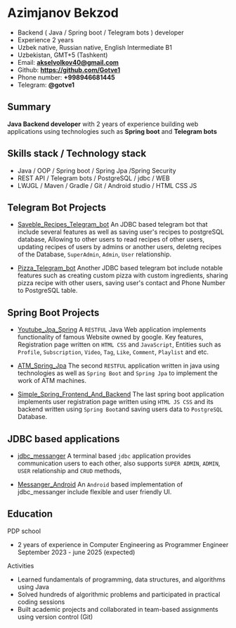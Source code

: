 
# Azimjanov Bekzod

- Backend ( Java / Spring boot / Telegram bots ) developer
- Experience 2 years
- Uzbek native, Russian native, English Intermediate B1
- Uzbekistan, GMT+5 (Tashkent)
- Email: **akselvolkov40@gmail.com**
- Github: **https://github.com/Gotve1**
- Phone number: **+998946681445**
- Telegram: **@gotve1**

## Summary

**Java Backend developer** with 2 years of experience building web applications using technologies such as **Spring boot** and **Telegram bots** 

## Skills stack / Technology stack

- Java / OOP / Spring boot / Spring Jpa /Spring Security 
- REST API / Telegram bots / PostgreSQL / jdbc / WEB 
- LWJGL / Maven / Gradle / Git / Android studio / HTML CSS JS

## Telegram Bot Projects
-  [Saveble_Recipes_Telegram_bot](https://github.com/Gotve1/Saveble_Recipes_Telegram_bot) 
An JDBC based telegram bot that include several features as well as saving user's recipes to postgreSQL database, Allowing to other users
to read recipes of other users, updating recipes of users by admins or another users, deletng recipes of the Database, `SuperAdmin`, `Admin`, `User` relationship.

- [Pizza_Telegram_bot](https://github.com/Gotve1/Pizza_Telegram_bot/tree/master)
 Another JDBC based telegram bot include notable features
 such as creating custom pizza with custom ingredients,
 sharing pizza recipe with other users, saving user's contact and Phone Number to PostgreSQL table.

## Spring Boot Projects
- [Youtube_Jpa_Spring](https://github.com/Gotve1/Youtube_Jpa_Spring)
A `RESTFUL` Java Web application implements functionality of 
famous Website owned by google. Key features, Registration page written on `HTML CSS` and `JavaScript`, Entities such as `Profile`, `Subscription`, `Video`, `Tag`, `Like`, `Comment`, `Playlist` and etc.

- [ATM_Spring_Jpa](https://github.com/Gotve1/ATM_Spring_Jpa)
The second `RESTFUL` application written in java using technologies as well as `Spring Boot` and `Spring Jpa` to implement the work of ATM machines.

- [Simple_Spring_Frontend_And_Backend](https://github.com/Gotve1/Simple_Spring_Frontend_And_Backend)
The last spring boot application implements user 
registration page written using `HTML JS CSS` and its backend written 
using `Spring Boot`and saving users data to `PostgreSQL` Database.

## JDBC based applications
- [jdbc_messanger](https://github.com/Gotve1/jdbc_messanger)
A terminal based `jdbc` application provides communication users to each other, also supports `SUPER ADMIN`, `ADMIN`, `USER` relationship and `CRUD` methods,

-  [Messanger_Android](https://github.com/Gotve1/Messanger_Android)
An `Android` based implementation of jdbc_messanger include flexible
and user friendly UI.

## Education 
PDP school
- 2 years of experience in Computer Engineering as Programmer Engineer September 2023 - june 2025 (expected)

Activities 
- Learned fundamentals of programming, data structures, and algorithms using Java
- Solved hundreds of algorithmic problems and participated in practical coding sessions
- Built academic projects and collaborated in team-based assignments using version control (Git)
